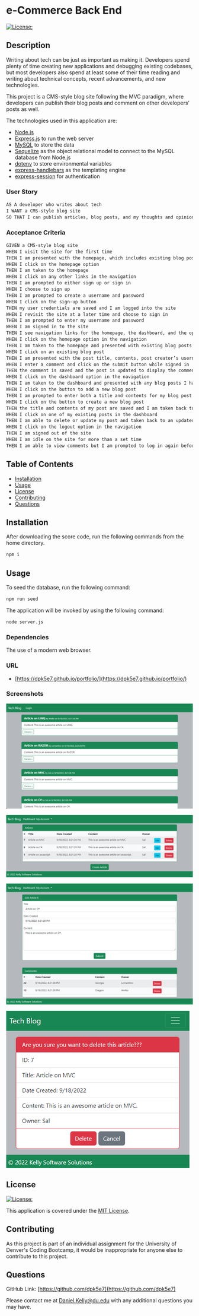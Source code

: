 # e-Commerce Back End

[![License:](https://img.shields.io/badge/License-MIT-yellow.svg)](https://opensource.org/licenses/MIT)

## Description

Writing about tech can be just as important as making it. Developers spend plenty of time creating new applications and debugging existing codebases, but most developers also spend at least some of their time reading and writing about technical concepts, recent advancements, and new technologies.

This project is a CMS-style blog site following the MVC paradigm, where developers can publish their blog posts and comment on other developers’ posts as well.

The technologies used in this application are:

- [Node.js](https://nodejs.org/en/)
- [Express.js](https://expressjs.com/) to run the web server
- [MySQL](https://www.mysql.com/) to store the data
- [Sequelize](https://sequelize.org) as the object relational model to connect to the MySQL database from Node.js
- [dotenv](https://www.npmjs.com/package/dotenv) to store environmental variables
- [express-handlebars](https://www.npmjs.com/package/express-handlebars) as the templating engine
- [express-session](https://www.npmjs.com/package/express-session) for authentication

### User Story

```md
AS A developer who writes about tech
I WANT a CMS-style blog site
SO THAT I can publish articles, blog posts, and my thoughts and opinions
```

### Acceptance Criteria

```md
GIVEN a CMS-style blog site
WHEN I visit the site for the first time
THEN I am presented with the homepage, which includes existing blog posts if any have been posted; navigation links for the homepage and the dashboard; and the option to log in
WHEN I click on the homepage option
THEN I am taken to the homepage
WHEN I click on any other links in the navigation
THEN I am prompted to either sign up or sign in
WHEN I choose to sign up
THEN I am prompted to create a username and password
WHEN I click on the sign-up button
THEN my user credentials are saved and I am logged into the site
WHEN I revisit the site at a later time and choose to sign in
THEN I am prompted to enter my username and password
WHEN I am signed in to the site
THEN I see navigation links for the homepage, the dashboard, and the option to log out
WHEN I click on the homepage option in the navigation
THEN I am taken to the homepage and presented with existing blog posts that include the post title and the date created
WHEN I click on an existing blog post
THEN I am presented with the post title, contents, post creator’s username, and date created for that post and have the option to leave a comment
WHEN I enter a comment and click on the submit button while signed in
THEN the comment is saved and the post is updated to display the comment, the comment creator’s username, and the date created
WHEN I click on the dashboard option in the navigation
THEN I am taken to the dashboard and presented with any blog posts I have already created and the option to add a new blog post
WHEN I click on the button to add a new blog post
THEN I am prompted to enter both a title and contents for my blog post
WHEN I click on the button to create a new blog post
THEN the title and contents of my post are saved and I am taken back to an updated dashboard with my new blog post
WHEN I click on one of my existing posts in the dashboard
THEN I am able to delete or update my post and taken back to an updated dashboard
WHEN I click on the logout option in the navigation
THEN I am signed out of the site
WHEN I am idle on the site for more than a set time
THEN I am able to view comments but I am prompted to log in again before I can add, update, or delete comments
```

## Table of Contents

- [Installation](#installation)
- [Usage](#usage)
- [License](#license)
- [Contributing](#contributing)
- [Questions](#questions)

## Installation

After downloading the score code, run the following commands from the home directory.

```bash
npm i
```

## Usage

To seed the database, run the following command:

```bash
npm run seed
```

The application will be invoked by using the following command:

```bash
node server.js
```

### Dependencies

The use of a modern web browser.

### URL

- [https://dpk5e7.github.io/portfolio/](https://dpk5e7.github.io/portfolio/)

### Screenshots

![Screenshot1](./assets/screenshot1.png)

![Screenshot2](./assets/screenshot2.png)

![Screenshot3](./assets/screenshot3.png)

![Screenshot4](./assets/screenshot4.png)

## License

[![License:](https://img.shields.io/badge/License-MIT-yellow.svg)](https://opensource.org/licenses/MIT)

This application is covered under the [MIT License](https://opensource.org/licenses/MIT).

## Contributing

As this project is part of an individual assignment for the University of Denver's Coding Bootcamp, it would be inappropriate for anyone else to contribute to this project.

## Questions

GitHub Link: [https://github.com/dpk5e7](https://github.com/dpk5e7)

Please contact me at Daniel.Kelly@du.edu with any additional questions you may have.
